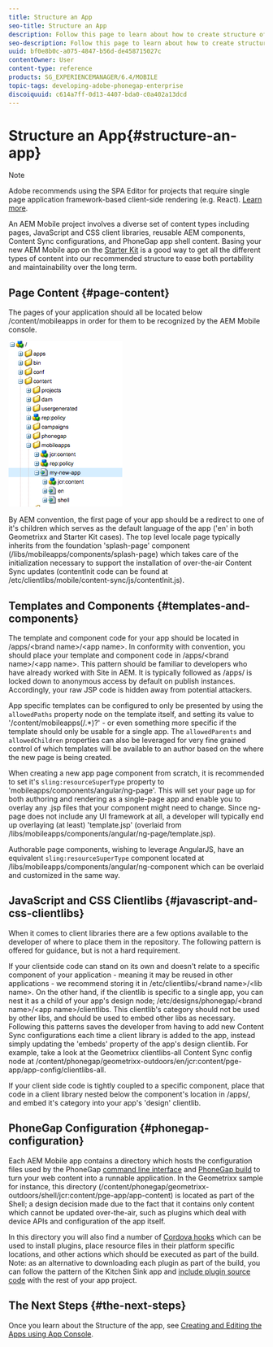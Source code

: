 ```yaml
---
title: Structure an App
seo-title: Structure an App
description: Follow this page to learn about how to create structure of an app. This page describes how to structure templates and components along with information on JavaScript and CSS Clientlibs.
seo-description: Follow this page to learn about how to create structure of an app. This page describes how to structure templates and components along with information on JavaScript and CSS Clientlibs.
uuid: bf0e8b0c-a075-4847-b56d-de458715027c
contentOwner: User
content-type: reference
products: SG_EXPERIENCEMANAGER/6.4/MOBILE
topic-tags: developing-adobe-phonegap-enterprise
discoiquuid: c614a7ff-0d13-4407-bda0-c0a402a13dcd
---
```


# Structure an App{#structure-an-app}

>[!NOTE]
>
>Adobe recommends using the SPA Editor for projects that require single page application framework-based client-side rendering (e.g. React). [Learn more](../../sites/developing/using/spa-overview.md).

An AEM Mobile project involves a diverse set of content types including pages, JavaScript and CSS client libraries, reusable AEM components, Content Sync configurations, and PhoneGap app shell content. Basing your new AEM Mobile app on the [Starter Kit](https://github.com/Adobe-Marketing-Cloud-Apps/aem-phonegap-starter-kit) is a good way to get all the different types of content into our recommended structure to ease both portability and maintainability over the long term.

## Page Content {#page-content}

The pages of your application should all be located below /content/mobileapps in order for them to be recognized by the AEM Mobile console.

![](assets/chlimage_1-52.png)

By AEM convention, the first page of your app should be a redirect to one of it's children which serves as the default language of the app ('en' in both Geometrixx and Starter Kit cases). The top level locale page typically inherits from the foundation 'splash-page' component (/libs/mobileapps/components/splash-page) which takes care of the initialization necessary to support the installation of over-the-air Content Sync updates (contentInit code can be found at /etc/clientlibs/mobile/content-sync/js/contentInit.js).

## Templates and Components {#templates-and-components}

The template and component code for your app should be located in /apps/&lt;brand name&gt;/&lt;app name&gt;. In conformity with convention, you should place your template and component code in /apps/&lt;brand name&gt;/&lt;app name&gt;. This pattern should be familiar to developers who have already worked with Site in AEM. It is typically followed as /apps/ is locked down to anonymous access by default on publish instances. Accordingly, your raw JSP code is hidden away from potential attackers.

App specific templates can be configured to only be presented by using the `allowedPaths` property node on the template itself, and setting its value to '/content/mobileapps(/.&#42;)?' - or even something more specific if the template should only be usable for a single app. The `allowedParents` and `allowedChildren` properties can also be leveraged for very fine grained control of which templates will be available to an author based on the where the new page is being created.

When creating a new app page component from scratch, it is recommended to set it's `sling:resourceSuperType` property to 'mobileapps/components/angular/ng-page'. This will set your page up for both authoring and rendering as a single-page app and enable you to overlay any .jsp files that your component might need to change. Since ng-page does not include any UI framework at all, a developer will typically end up overlaying (at least) 'template.jsp' (overlaid from /libs/mobileapps/components/angular/ng-page/template.jsp).

Authorable page components, wishing to leverage AngularJS, have an equivalent `sling:resourceSuperType` component located at /libs/mobileapps/components/angular/ng-component which can be overlaid and customized in the same way.

## JavaScript and CSS Clientlibs {#javascript-and-css-clientlibs}

When it comes to client libraries there are a few options available to the developer of where to place them in the repository. The following pattern is offered for guidance, but is not a hard requirement.

If your clientside code can stand on its own and doesn't relate to a specific component of your application - meaning it may be reused in other applications - we recommend storing it in /etc/clientlibs/&lt;brand name&gt;/&lt;lib name&gt;. On the other hand, if the clientlib is specific to a single app, you can nest it as a child of your app's design node; /etc/designs/phonegap/&lt;brand name&gt;/&lt;app name&gt;/clientlibs. This clientlib's category should not be used by other libs, and should be used to embed other libs as necessary. Following this patterns saves the developer from having to add new Content Sync configurations each time a client library is added to the app, instead simply updating the 'embeds' property of the app's design clientlib. For example, take a look at the Geometrixx clientlibs-all Content Sync config node at /content/phonegap/geometrixx-outdoors/en/jcr:content/pge-app/app-config/clientlibs-all.

If your client side code is tightly coupled to a specific component, place that code in a client library nested below the component's location in /apps/, and embed it's category into your app's 'design' clientlib.

## PhoneGap Configuration {#phonegap-configuration}

Each AEM Mobile app contains a directory which hosts the configuration files used by the PhoneGap [command line interface](https://github.com/phonegap/phonegap-cli) and [PhoneGap build](https://build.phonegap.com/) to turn your web content into a runnable application. In the Geometrixx sample for instance, this directory (/content/phonegap/geometrixx-outdoors/shell/jcr:content/pge-app/app-content) is located as part of the Shell; a design decision made due to the fact that it contains only content which cannot be updated over-the-air, such as plugins which deal with device APIs and configuration of the app itself.

In this directory you will also find a number of [Cordova hooks](https://cordova.apache.org/docs/en/edge/guide_appdev_hooks_index.md.html#Hooks%20Guide) which can be used to install plugins, place resource files in their platform specific locations, and other actions which should be executed as part of the build. Note: as an alternative to downloading each plugin as part of the build, you can follow the pattern of the Kitchen Sink app and [include plugin source code](https://github.com/blefebvre/aem-phonegap-kitchen-sink/tree/master/content/src/main/content/jcr_root/content/phonegap/kitchen-sink/shell/_jcr_content/pge-app/app-content/phonegap/plugins) with the rest of your app project.

## The Next Steps {#the-next-steps}

Once you learn about the Structure of the app, see [Creating and Editing the Apps using App Console](../../mobile/using/phonegap-apps-console.md).
